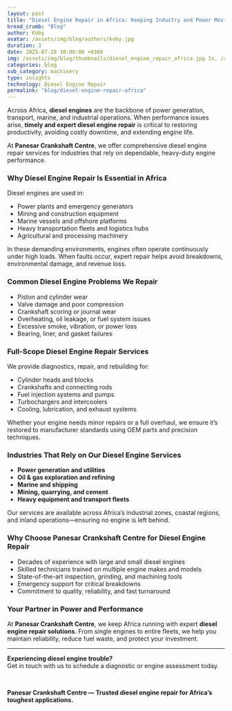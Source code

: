 ```yaml
---
layout: post
title: "Diesel Engine Repair in Africa: Keeping Industry and Power Moving"
bread_crumb: "Blog"
author: Koby
avatar: /assets/img/blog/authors/koby.jpg
duration: 3
date: 2025-07-28 10:00:00 +0300
img: /assets/img/blog/thumbnails/diesel_engine_repair_africa.jpg 1x, /assets/img/blog/thumbnails/280725e.jpg 2x
categories: blog
sub_category: machinery
type: insights
technology: Diesel Engine Repair
permalink: "blog/diesel-engine-repair-africa"
---
```


Across Africa, **diesel engines** are the backbone of power generation, transport, marine, and industrial operations. When performance issues arise, **timely and expert diesel engine repair** is critical to restoring productivity, avoiding costly downtime, and extending engine life.

At **Panesar Crankshaft Centre**, we offer comprehensive diesel engine repair services for industries that rely on dependable, heavy-duty engine performance.

### **Why Diesel Engine Repair Is Essential in Africa**

Diesel engines are used in:

- Power plants and emergency generators  
- Mining and construction equipment  
- Marine vessels and offshore platforms  
- Heavy transportation fleets and logistics hubs  
- Agricultural and processing machinery  

In these demanding environments, engines often operate continuously under high loads. When faults occur, expert repair helps avoid breakdowns, environmental damage, and revenue loss.

### **Common Diesel Engine Problems We Repair**

- Piston and cylinder wear  
- Valve damage and poor compression  
- Crankshaft scoring or journal wear  
- Overheating, oil leakage, or fuel system issues  
- Excessive smoke, vibration, or power loss  
- Bearing, liner, and gasket failures  

### **Full-Scope Diesel Engine Repair Services**

We provide diagnostics, repair, and rebuilding for:

- Cylinder heads and blocks  
- Crankshafts and connecting rods  
- Fuel injection systems and pumps  
- Turbochargers and intercoolers  
- Cooling, lubrication, and exhaust systems  

Whether your engine needs minor repairs or a full overhaul, we ensure it’s restored to manufacturer standards using OEM parts and precision techniques.

### **Industries That Rely on Our Diesel Engine Services**

- **Power generation and utilities**  
- **Oil & gas exploration and refining**  
- **Marine and shipping**  
- **Mining, quarrying, and cement**  
- **Heavy equipment and transport fleets**  

Our services are available across Africa’s industrial zones, coastal regions, and inland operations—ensuring no engine is left behind.

### **Why Choose Panesar Crankshaft Centre for Diesel Engine Repair**

- Decades of experience with large and small diesel engines  
- Skilled technicians trained on multiple engine makes and models  
- State-of-the-art inspection, grinding, and machining tools  
- Emergency support for critical breakdowns  
- Commitment to quality, reliability, and fast turnaround  

### **Your Partner in Power and Performance**

At **Panesar Crankshaft Centre**, we keep Africa running with expert **diesel engine repair solutions**. From single engines to entire fleets, we help you maintain reliability, reduce fuel waste, and protect your investment.

---

**Experiencing diesel engine trouble?**  
Get in touch with us to schedule a diagnostic or engine assessment today.

<br>

**Panesar Crankshaft Centre — Trusted diesel engine repair for Africa’s toughest applications.**

